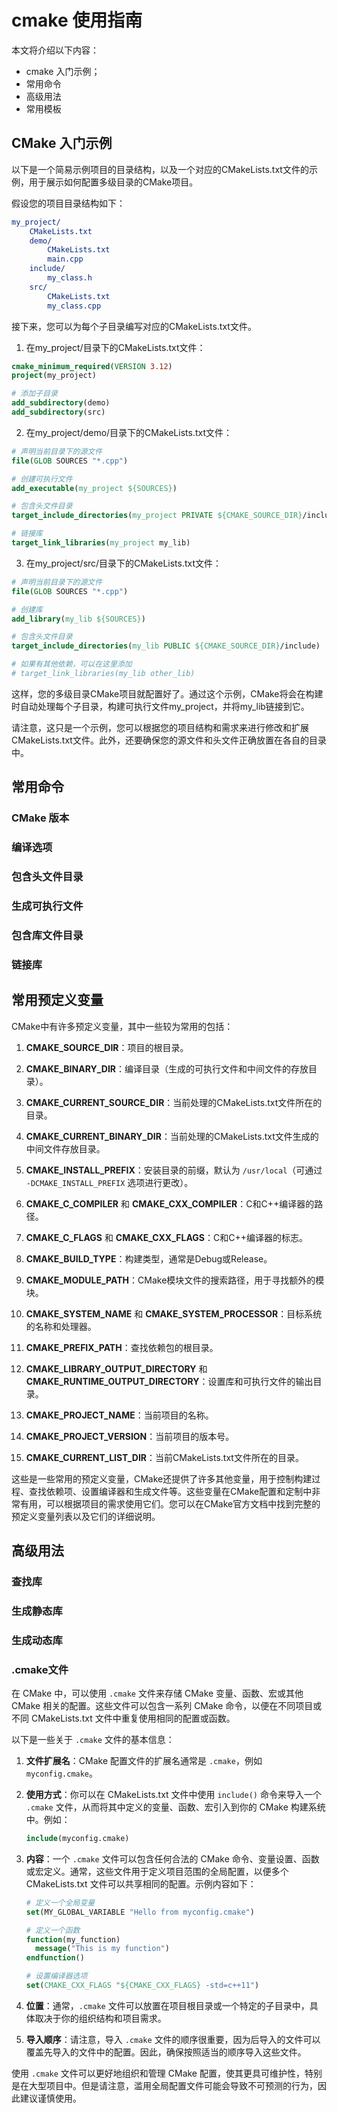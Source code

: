 # cmake 使用指南

本文将介绍以下内容：

- cmake 入门示例；
- 常用命令
- 高级用法
- 常用模板

## CMake 入门示例

以下是一个简易示例项目的目录结构，以及一个对应的CMakeLists.txt文件的示例，用于展示如何配置多级目录的CMake项目。

假设您的项目目录结构如下：

```cmake
my_project/
    CMakeLists.txt
    demo/
        CMakeLists.txt
        main.cpp
    include/
        my_class.h
    src/
        CMakeLists.txt
        my_class.cpp
```

接下来，您可以为每个子目录编写对应的CMakeLists.txt文件。

1. 在my_project/目录下的CMakeLists.txt文件：

```cmake
cmake_minimum_required(VERSION 3.12)
project(my_project)

# 添加子目录
add_subdirectory(demo)
add_subdirectory(src)
```

2. 在my_project/demo/目录下的CMakeLists.txt文件：

```cmake
# 声明当前目录下的源文件
file(GLOB SOURCES "*.cpp")

# 创建可执行文件
add_executable(my_project ${SOURCES})

# 包含头文件目录
target_include_directories(my_project PRIVATE ${CMAKE_SOURCE_DIR}/include)

# 链接库
target_link_libraries(my_project my_lib)
```

3. 在my_project/src/目录下的CMakeLists.txt文件：

```cmake
# 声明当前目录下的源文件
file(GLOB SOURCES "*.cpp")

# 创建库
add_library(my_lib ${SOURCES})

# 包含头文件目录
target_include_directories(my_lib PUBLIC ${CMAKE_SOURCE_DIR}/include)

# 如果有其他依赖，可以在这里添加
# target_link_libraries(my_lib other_lib)
```

这样，您的多级目录CMake项目就配置好了。通过这个示例，CMake将会在构建时自动处理每个子目录，构建可执行文件my_project，并将my_lib链接到它。

请注意，这只是一个示例，您可以根据您的项目结构和需求来进行修改和扩展CMakeLists.txt文件。此外，还要确保您的源文件和头文件正确放置在各自的目录中。

## 常用命令

### CMake 版本

### 编译选项

### 包含头文件目录

### 生成可执行文件

### 包含库文件目录

### 链接库

## 常用预定义变量

CMake中有许多预定义变量，其中一些较为常用的包括：

1. **CMAKE_SOURCE_DIR**：项目的根目录。

2. **CMAKE_BINARY_DIR**：编译目录（生成的可执行文件和中间文件的存放目录）。

3. **CMAKE_CURRENT_SOURCE_DIR**：当前处理的CMakeLists.txt文件所在的目录。

4. **CMAKE_CURRENT_BINARY_DIR**：当前处理的CMakeLists.txt文件生成的中间文件存放目录。

5. **CMAKE_INSTALL_PREFIX**：安装目录的前缀，默认为 `/usr/local`（可通过 `-DCMAKE_INSTALL_PREFIX` 选项进行更改）。

6. **CMAKE_C_COMPILER** 和 **CMAKE_CXX_COMPILER**：C和C++编译器的路径。

7. **CMAKE_C_FLAGS** 和 **CMAKE_CXX_FLAGS**：C和C++编译器的标志。

8. **CMAKE_BUILD_TYPE**：构建类型，通常是Debug或Release。

9. **CMAKE_MODULE_PATH**：CMake模块文件的搜索路径，用于寻找额外的模块。

10. **CMAKE_SYSTEM_NAME** 和 **CMAKE_SYSTEM_PROCESSOR**：目标系统的名称和处理器。

11. **CMAKE_PREFIX_PATH**：查找依赖包的根目录。

12. **CMAKE_LIBRARY_OUTPUT_DIRECTORY** 和 **CMAKE_RUNTIME_OUTPUT_DIRECTORY**：设置库和可执行文件的输出目录。

13. **CMAKE_PROJECT_NAME**：当前项目的名称。

14. **CMAKE_PROJECT_VERSION**：当前项目的版本号。

15. **CMAKE_CURRENT_LIST_DIR**：当前CMakeLists.txt文件所在的目录。

这些是一些常用的预定义变量，CMake还提供了许多其他变量，用于控制构建过程、查找依赖项、设置编译器和生成文件等。这些变量在CMake配置和定制中非常有用，可以根据项目的需求使用它们。您可以在CMake官方文档中找到完整的预定义变量列表以及它们的详细说明。

## 高级用法

### 查找库

### 生成静态库

### 生成动态库

### .cmake文件

在 CMake 中，可以使用 `.cmake` 文件来存储 CMake 变量、函数、宏或其他 CMake 相关的配置。这些文件可以包含一系列 CMake 命令，以便在不同项目或不同 CMakeLists.txt 文件中重复使用相同的配置或函数。

以下是一些关于 `.cmake` 文件的基本信息：

1. **文件扩展名**：CMake 配置文件的扩展名通常是 `.cmake`，例如 `myconfig.cmake`。

2. **使用方式**：你可以在 CMakeLists.txt 文件中使用 `include()` 命令来导入一个 `.cmake` 文件，从而将其中定义的变量、函数、宏引入到你的 CMake 构建系统中。例如：

   ```cmake
   include(myconfig.cmake)
   ```

3. **内容**：一个 `.cmake` 文件可以包含任何合法的 CMake 命令、变量设置、函数或宏定义。通常，这些文件用于定义项目范围的全局配置，以便多个 CMakeLists.txt 文件可以共享相同的配置。示例内容如下：

   ```cmake
   # 定义一个全局变量
   set(MY_GLOBAL_VARIABLE "Hello from myconfig.cmake")

   # 定义一个函数
   function(my_function)
     message("This is my function")
   endfunction()

   # 设置编译器选项
   set(CMAKE_CXX_FLAGS "${CMAKE_CXX_FLAGS} -std=c++11")
   ```

4. **位置**：通常，`.cmake` 文件可以放置在项目根目录或一个特定的子目录中，具体取决于你的组织结构和项目需求。

5. **导入顺序**：请注意，导入 `.cmake` 文件的顺序很重要，因为后导入的文件可以覆盖先导入的文件中的配置。因此，确保按照适当的顺序导入这些文件。

使用 `.cmake` 文件可以更好地组织和管理 CMake 配置，使其更具可维护性，特别是在大型项目中。但是请注意，滥用全局配置文件可能会导致不可预测的行为，因此建议谨慎使用。
